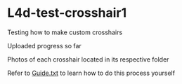 # L4d-test-crosshair1
Testing how to make custom crosshairs

Uploaded progress so far

Photos of each crosshair located in its respective folder

Refer to [Guide.txt](https://github.com/jpobzy/L4d-test-crosshair1/blob/main/Guide.txt) to learn how to do this process yourself

